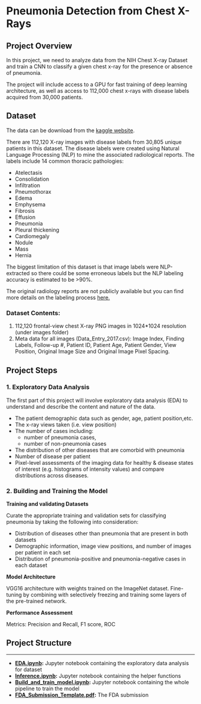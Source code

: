 # Pneumonia Detection from Chest X-Rays

## Project Overview

In this project, we need to analyze data from the NIH Chest X-ray Dataset and train a CNN to classify a given chest x-ray for the presence or absence of pneumonia.

The project will include access to a GPU for fast training of deep learning architecture, as well as access to 112,000 chest x-rays with disease labels  acquired from 30,000 patients.

## Dataset

The data can be download from the [kaggle website](https://www.kaggle.com/nih-chest-xrays/data). 

There are 112,120 X-ray images with disease labels from 30,805 unique patients in this dataset. The disease labels were created using Natural Language Processing (NLP) to mine the associated radiological reports. The labels include 14 common thoracic pathologies: 
- Atelectasis 
- Consolidation
- Infiltration
- Pneumothorax
- Edema
- Emphysema
- Fibrosis
- Effusion
- Pneumonia
- Pleural thickening
- Cardiomegaly
- Nodule
- Mass
- Hernia 

The biggest limitation of this dataset is that image labels were NLP-extracted so there could be some erroneous labels but the NLP labeling accuracy is estimated to be >90%.

The original radiology reports are not publicly available but you can find more details on the labeling process [here.](https://arxiv.org/abs/1705.02315) 


### Dataset Contents: 

1. 112,120 frontal-view chest X-ray PNG images in 1024*1024 resolution (under images folder)
2. Meta data for all images (Data_Entry_2017.csv): Image Index, Finding Labels, Follow-up #,
Patient ID, Patient Age, Patient Gender, View Position, Original Image Size and Original Image
Pixel Spacing.


## Project Steps

### 1. Exploratory Data Analysis

The first part of this project will involve exploratory data analysis (EDA) to understand and describe the content and nature of the data.

* The patient demographic data such as gender, age, patient position,etc. 
* The x-ray views taken (i.e. view position)
* The number of cases including: 
    * number of pneumonia cases,
    * number of non-pneumonia cases
* The distribution of other diseases that are comorbid with pneumonia
* Number of disease per patient 
* Pixel-level assessments of the imaging data for healthy & disease states of interest (e.g. histograms of intensity values) and compare distributions across diseases.

### 2. Building and Training the Model

**Training and validating Datasets**

Curate the appropriate training and validation sets for classifying pneumonia by taking the following into consideration: 

* Distribution of diseases other than pneumonia that are present in both datasets
* Demographic information, image view positions, and number of images per patient in each set
* Distribution of pneumonia-positive and pneumonia-negative cases in each dataset

**Model Architecture**

VGG16 architecture with weights trained on the ImageNet dataset. Fine-tuning by combining with selectively freezing and training some layers of the pre-trained network. 


**Performance Assessment**

Metrics: Precision and Recall, F1 score, ROC


## Project Structure
---
- **[EDA.ipynb](./EDA.ipynb):** Jupyter notebook containing the exploratory data analysis for dataset
- **[Inference.ipynb](./Inference.ipynb):** Jupyter notebook containing the helper functions
- **[Build_and_train_model.ipynb](./Build_and_train_model.ipynb):** Jupyter notebook containing the whole pipeline to train the model
- **[FDA_Submission_Template.pdf](./FDA_Submission_Template.pdf):** The FDA submission